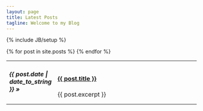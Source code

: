 ```yaml
---
layout: page
title: Latest Posts
tagline: Welcome to my Blog
---
```

{% include JB/setup %}

<table class="posts">
  {% for post in site.posts %}
    <tr>
      <td>
        <h5><i>{{ post.date | date_to_string }}</i> &raquo;</h5>
      </td>
      <td width="85%">
        <h4><a href="{{ BASE_PATH }}{{ post.url }}">{{ post.title }}</a></h4>
        <span>{{ post.excerpt }}</span>
      </td>
    </tr>
  {% endfor %}
</table>
